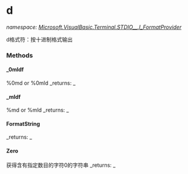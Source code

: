 ﻿
# d
_namespace: [Microsoft.VisualBasic.Terminal.STDIO__.I_FormatProvider](N-Microsoft.VisualBasic.Terminal.STDIO__.I_FormatProvider.md)_

d格式符：按十进制格式输出

### Methods

#### _0mldf
%0md or %0mld
_returns: _
#### _mldf
%md or %mld
_returns: _
#### FormatString

_returns: _
#### Zero
获得含有指定数目的字符0的字符串
_returns: _



